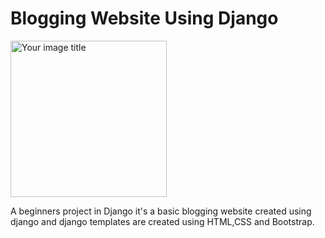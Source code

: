 # Blogging Website Using Django


<img src="https://wezom.com.ua/Media/files/filemanager/2019/jang/maxresdefault.jpg" alt="Your image title" width="250"/>


A beginners project in Django it's a  basic blogging website created using django and django templates are created using HTML,CSS and Bootstrap.
